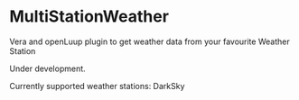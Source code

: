 # MultiStationWeather
Vera and openLuup plugin to get weather data from your favourite Weather Station

Under development.

Currently supported weather stations: DarkSky

